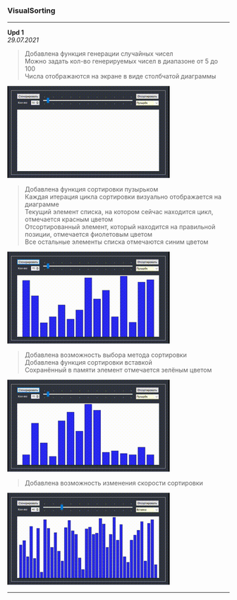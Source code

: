 ### VisualSorting
 
---  

**Upd 1**  
*29.07.2021*  
> Добавлена функция генерации случайных чисел  
> Можно задать кол-во генерируемых чисел в диапазоне от 5 до 100  
> Числа отображаются на экране в виде столбчатой диаграммы  

![](/VisualUpdates/01.gif) 

> Добавлена функция сортировки пузырьком  
> Каждая итерация цикла сортировки визуально отображается на диаграмме  
> Текущий элемент списка, на котором сейчас находится цикл, отмечается красным цветом  
> Отсортированный элемент, который находится на правильной позиции, отмечается фиолетовым цветом  
> Все остальные элементы списка отмечаются синим цветом  

![](/VisualUpdates/02.gif) 

> Добавлена возможность выбора метода сортировки  
> Добавлена функция сортировки вставкой  
> Сохранённый в памяти элемент отмечается зелёным цветом  

![](/VisualUpdates/03.gif) 

> Добавлена возможность изменения скорости сортировки  

![](/VisualUpdates/04.gif) 

---  